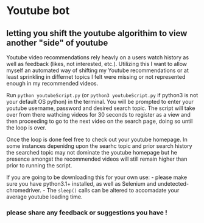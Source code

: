 # Youtube bot
## letting you shift the youtube algorithim to view another "side" of youtube

Youtube video recommendations rely heavly on a users watch history as well as feedback (likes, not interested, etc.).
Utilizing this I want to allow myself an automated way of shifting my Youtube recommendations or at least sprinkling 
in differnet topics I felt were missing or not represented enough in my recommended videos. 

Run `python youtubeScript.py`  (or `python3 youtubeScript.py` if python3 is not your default OS python) in the terminal.
You will be prompted to enter your youtube username, password and desired search topic. The script will take over from there
wathcing videos for 30 seconds to register as a view and then proceeding to go to the next video on the search page,
doing so until the loop is over. 

Once the loop is done feel free to check out your youtube homepage. In some instances depenidng upon the searhc topic and prior search history
the searched topic may not dominate the youtube homepage but he presence amongst the recommended videos will still remain higher 
than prior to running the script. 

If you are going to be downloading this for your own use:
    - please make sure you have python3.1+ installed, as well as Selenium and undetected-chromedriver. 
    - The `sleep()` calls can be altered to accomadate your average youtube loading time. 

### please share any feedback or suggestions you have ! 
